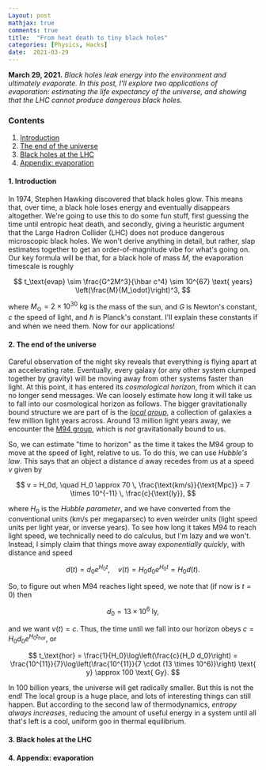 ```yaml
---
Layout: post
mathjax: true
comments: true
title:  "From heat death to tiny black holes"
categories: [Physics, Hacks]
date:  2021-03-29
---
```


**March 29, 2021.** *Black holes leak energy into the environment and
  ultimately evaporate. In this post, I'll explore two applications of
  evaporation: estimating the life expectancy of the universe, and
  showing that the LHC cannot produce dangerous black holes.*

### Contents

1. <a href="#sec-1">Introduction</a>
2. <a href="#sec-2">The end of the universe</a>
3. <a href="#sec-3">Black holes at the LHC</a>
4. <a href="#sec-A">Appendix: evaporation</a>

#### 1. Introduction<a id="sec-1" name="sec-1"></a>

In 1974, Stephen Hawking discovered that black holes glow.
This means that, over time, a black hole loses energy and eventually
disappears altogether.
We're going to use this to do some fun stuff, first guessing the
time until entropic heat death, and secondly, giving a heuristic
argument that the Large Hadron Collider (LHC) does not produce
dangerous microscopic black holes.
We won't derive anything in detail, but rather, slap estimates together
to get an order-of-magnitude vibe for what's going on.
Our key formula will be that, for a black hole of mass $M$, the
evaporation timescale is roughly

$$
t_\text{evap} \sim \frac{G^2M^3}{\hbar c^4} \sim 10^{67} \text{ years}
\left(\frac{M}{M_\odot}\right)^3,
$$

where $M_\odot = 2\times 10^{30} \text{ kg}$ is the mass of the sun,
and $G$ is Newton's constant, $c$ the speed of light, and $\hbar$ is
Planck's constant. I'll explain these constants if and when we need
them.
Now for our applications!

#### 2. The end of the universe<a id="sec-2" name="sec-2"></a>

Careful observation of the night sky reveals that everything is flying
apart at an accelerating rate. Eventually, every galaxy (or any other
system clumped together by gravity) will be moving away from other
systems faster than light.
At this point, it has entered its *cosmological horizon*, from which
it can no longer send messages.
We can loosely estimate how long it will take us to fall into our
cosmological horizon as follows.
The bigger gravitationally bound structure we are part of is the
[*local group*](https://en.wikipedia.org/wiki/Local_Group), a collection of galaxies a few million light
years across.
Around 13 million light years away, we encounter the
[M94 group](https://en.wikipedia.org/wiki/M94_Group), which is *not*
gravitationally bound to us.

So, we can estimate "time to horizon" as the time it takes the M94
group to move at the speed of light, relative to us.
To do this, we can use *Hubble's law*.
This says that an object a distance $d$ away recedes from us at a
speed $v$ given by

$$
v = H_0d, \quad H_0 \approx 70 \, \frac{\text{km/s}}{\text{Mpc}}
= 7 \times 10^{-11} \, \frac{c}{\text{ly}},
$$

where $H_0$ is the *Hubble parameter*, and we have converted from the
conventional units (km/s per megaparsec) to even weirder units (light
speed units per light year, or inverse years).
To see how long it takes M94 to reach light speed, we technically need
to do calculus, but I'm lazy and we won't. Instead, I simply claim
that things move away *exponentially quickly*, with distance and speed

$$
d(t) = d_0 e^{H_0t}, \quad v(t) = H_0 d_0 e^{H_0t} = H_0 d(t).
$$

So, to figure out when M94 reaches light speed, we note that (if now
is $t = 0$) then

$$
d_0 = 13 \times 10^6 \text{ ly},
$$

and we want $v(t) = c$. Thus, the time until we fall into our horizon
obeys $c = H_0 d_0 e^{H_0t_\text{hor}}$, or

$$
t_\text{hor} =
\frac{1}{H_0}\log\left(\frac{c}{H_0 d_0}\right) =
\frac{10^{11}}{7}\log\left(\frac{10^{11}}{7 \cdot (13 \times 10^6)}\right) \text{
y} \approx 100 \text{ Gy}.
$$

In $100$ billion years, the universe will get radically smaller. But
this is not the end! The local group is a huge place, and lots of
interesting things can still happen. But according to the second law
of thermodynamics, *entropy always increases*, reducing the amount of
useful energy in a system until all that's left is a cool, uniform goo
in thermal equilibrium.


#### 3. Black holes at the LHC<a id="sec-3" name="sec-3"></a>

#### 4. Appendix: evaporation<a id="sec-4" name="sec-4"></a>
